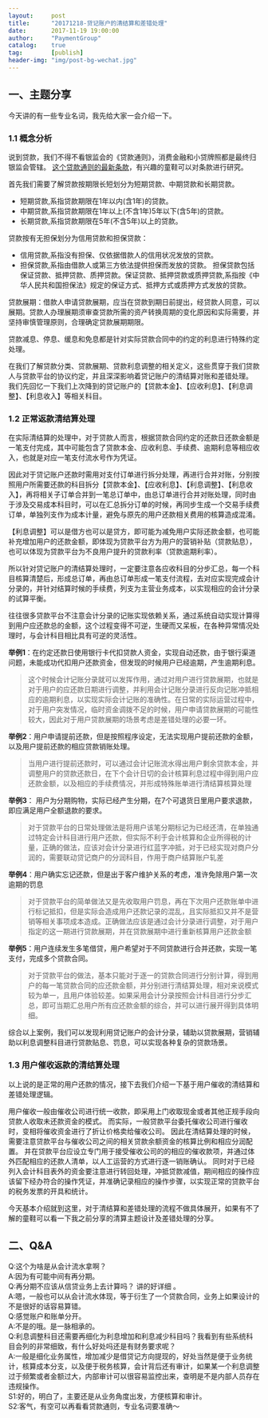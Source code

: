 ```yaml
---                                                                             
layout:     post                                                
title:      "20171218-贷记账户的清结算和差错处理"                                                                               
date:       2017-11-19 19:00:00                                                                               
author:     "PaymentGroup"         
catalog: 	true                                   
tag:		[publish]                                    
header-img: "img/post-bg-wechat.jpg"                                         
---        
```


## 一、主题分享

今天讲的有一些专业名词，我先给大家一会介绍一下。 

### 1.1 概念分析

说到贷款，我们不得不看银监会的《贷款通则》，消费金融和小贷牌照都是最终归银监会管辖。 
[这个贷款通则的最新条款](http://www.cbrc.gov.cn/chinese/home/docDOC_ReadView/275.html)，有兴趣的童鞋可以对条款进行研究。

首先我们需要了解贷款按期限长短划分为短期贷款、中期贷款和长期贷款。
- 短期贷款,系指贷款期限在1年以内(含1年)的贷款。
- 中期贷款,系指贷款期限在1年以上(不含1年)5年以下(含5年)的贷款。 
- 长期贷款,系指贷款期限在5年(不含5年)以上的贷款。

贷款按有无担保划分为信用贷款和担保贷款：  
- 信用贷款,系指没有担保、仅依据借款人的信用状况发放的贷款。
- 担保贷款,系指由借款人或第三方依法提供担保而发放的贷款。
担保贷款包括保证贷款、抵押贷款、质押贷款。保证贷款、抵押贷款或质押贷款,系指按《中华人民共和国担保法》规定的保证方式、抵押方式或质押方式发放的贷款。

贷款展期：借款人申请贷款展期，应当在贷款到期日前提出，经贷款人同意，可以展期。贷款人办理展期须审查贷款所需的资产转换周期的变化原因和实际需要，并坚持审慎管理原则，合理确定贷款展期期限。  

贷款减息、停息、缓息和免息都是针对实际贷款合同中的约定的利息进行特殊约定处理。

在我们了解贷款分类、贷款展期、贷款利息调整的相关定义，这些贯穿于我们贷款人与贷款平台的协议约定，并且深深影响着贷记账户的清结算对账和差错处理。
我们先回忆一下我们上次降到的贷记账户的【贷款本金】、【应收利息】、【利息调整】、【利息收入】等相关科目。

### 1.2 正常返款清结算处理

在实际清结算的处理中，对于贷款人而言，根据贷款合同约定的还款日还款金额是一笔支付完成，其中可能包含了贷款本金、应收利息、手续费、逾期利息等相应收入，也就是对应一笔支付流水号作为凭证。

因此对于贷记账户还款时需用对支付订单进行拆分处理，再进行合并对账，分别按照用户所需要还款的科目拆分【贷款本金】、【应收利息】、【利息调整】、【利息收入】，再将相关子订单合并到一笔总订单中，由总订单进行合并对账处理，同时由于涉及交易成本科目时，可以在汇总拆分订单的时候，再同步生成一个交易手续费订单，单独列支作为成本计量，避免与原先的用户还款相关费用的核算造成混淆。

【利息调整】可以是借方也可以是贷方，即可能为减免用户实际还款金额，也可能补充增加用户的还款金额，即体现为贷款平台方为用户的营销补贴（贷款贴息），也可以体现为贷款平台为不良用户提升的贷款利率（贷款逾期利率）。

所以针对贷记账户的清结算处理时，一定要注意各应收科目的分步汇总，每一个科目核算清楚后，形成总订单，再由总订单形成一笔支付流程，去对应实现完成会计分录的，并针对结算时候的手续费，列支为主营业务成本，以实现相应的会计分录的试算平衡。

往往很多贷款平台不注意会计分录的记账实现依赖关系，通过系统自动实现计算得到用户应还款总的金额，这个过程变得不可逆，生硬而又呆板，在各种异常情况处理时，与会计科目相比具有可逆的灵活性。

**举例1**：在约定还款日使用银行卡代扣贷款人资金，实现自动还款，由于银行渠道问题，未能成功代扣用户还款资金，但发现的时候用户已经逾期，产生逾期利息。
> 这个时候会计记账分录就可以发挥作用，通过对用户进行贷款展期，也就是对于用户的应还款日期进行调整，并利用会计记账分录进行反向记账冲抵相应的逾期利息，以实现实际会计记账的准确性。在日常的实际运营过程中，对于用户突发情况，临时资金调拨不足的时候，用户申请贷款展期的可能性较大，因此对于用户贷款展期的场景考虑是差错处理的必要一环。

**举例2**：用户申请提前还款，但是按照程序设定，无法实现用户提前还款的金额，以及用户提前还款的相应贷款销账处理。
> 当用户进行提前还款时，可以通过会计记账流水得出用户剩余贷款本金，并调整用户的贷款还款日，在下个会计日切的会计核算利息过程中得到用户应还款金额，以及相应的手续费情况，并形成特殊账单进行清结算核算处理

**举例3**： 用户为分期购物，实际已经产生分期，在7个可退货日里用户要求退款，即应满足用户全额退款的要求。
> 对于贷款平台的日常处理做法是将用户该笔分期标记为已经还清，在单独通过特定会计科目进行用户还款，但实际不利于会计核算和企业所得税的计量，正确的做法，应该对会计分录进行红蓝字冲抵，对于已经实现对商户分润的，需要联动贷记商户的分润科目，作用于商户结算账户轧差

**举例4**：用户确实忘记还款，但是出于客户维护关系的考虑，准许免除用户第一次逾期的罚息
> 对于贷款平台的简单做法又是先收取用户罚息，再在下次用户还款账单中进行标记抵扣，但是实际会造成用户还款记录的混乱，且实际抵扣又并不是营销等相关事项成本造成。正确做法应该是通过会计分录进行调整，对于用户指定的这一期进行贷款展期，并在贷款展期中进行重新核算用户还款金额

**举例5**：用户连续发生多笔借贷，用户希望对于不同贷款进行合并还款，实现一笔支付，完成多个贷款合同。
> 对于贷款平台的做法，基本只能对于逐一的贷款合同进行分别计算，得到用户的每一笔贷款合同的应还款金额，并分别进行清结算处理，相对来说模式较为单一，且用户体验较差。如果采用会计分录按照会计科目进行分步汇总，即可当期汇总用户所有应还款金额的综合，并可以进行展开得到具体明细。

综合以上案例，我们可以发现利用贷记账户的会计分录，辅助以贷款展期，营销辅助以利息调整科目进行贷款贴息、罚息，可以实现各种复杂的贷款场景。

### 1.3 用户催收返款的清结算处理

以上说的是正常的用户还款的情况，接下去我们介绍一下基于用户催收的清结算和差错处理逻辑。

用户催收一般由催收公司进行统一收款，即采用上门收取现金或者其他正规手段向贷款人收取未还款资金的模式。
而实际，一般贷款平台委托催收公司进行催收时，变相将催收资金进行了折让价格卖给催收公司。
因此在清结算处理的时候，需要注意贷款平台与催收公司之间的相关贷款余额资金的核算比例和相应分润配置。
并在贷款平台应设立专门用于接受催收公司的的相应的催收款项，并通过体外匹配相应的还款人清单，以人工运营的方式进行逐一销账确认。
同时对于已经列入会计科目表外的资金要注意进行转回处理，冲抵贷款减值，期间相应的操作应该留下经办符合的操作凭证，并准确记录相应的操作步骤，以实现正常的贷款平台的税务发票的开具和统计。  

今天基本介绍就到这里，对于清结算和差错处理的流程不做具体展开，如果有不了解的童鞋可以看一下我之前分享的清算主题设计及差错处理的分享。

## 二、Q&A
 
Q:这个为啥是从会计流水拿啊？    
A:因为有可能中间有再分期。  
Q:再分期不应该从信贷业务上去计算吗？   讲的好详细  。  
A:嗯，一般也可以从会计流水体现，等于衍生了一个贷款合同，业务上如果设计的不是很好的话容易算错。   
Q:感觉账户和账单分开。   
A:不是的哦。是一脉相承的。   
Q:利息调整科目还需要再细化为利息增加和利息减少科目吗？我看到有些系统科目会列的非常细致，有什么好处吗还是有财务要求呢？   
A:一般是细化业务属性，增加减少是借贷记方向提现的，好处当然是便于业务统计，核算成本分支，以及便于税务核算，会计背后还有审计，如果某一个利息调整过于频繁或者金额过大，内部审计可以很容易监控出来，查明是不是内部人员存在违规操作。   
S1:好的，明白了，主要还是从业务角度出发，方便核算和审计。   
S2:客气，有空可以再看看贷款通则，专业名词要准确～   


